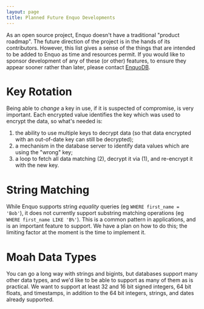 ```yaml
---
layout: page
title: Planned Future Enquo Developments
---
```

As an open source project, Enquo doesn't have a traditional "product roadmap".
The future direction of the project is in the hands of its contributors.
However, this list gives a sense of the things that are intended to be added to Enquo as time and resources permit.
If you would like to sponsor development of any of these (or other) features, to ensure they appear sooner rather than later, please contact [EnquoDB](https://enquodb.com).

# Key Rotation

Being able to *change* a key in use, if it is suspected of compromise, is very important.
Each encrypted value identifies the key which was used to encrypt the data, so what's needed is:

1. the ability to use multiple keys to decrypt data (so that data encrypted with an out-of-date key can still be decrypted);
2. a mechanism in the database server to identify data values which are using the "wrong" key;
3. a loop to fetch all data matching (2), decrypt it via (1), and re-encrypt it with the new key.


# String Matching

While Enquo supports string *equality* queries (eg `WHERE first_name = 'Bob'`), it does not currently support substring matching operations (eg `WHERE first_name LIKE 'B%'`).
This is a common pattern in applications, and is an important feature to support.
We have a plan on how to do this; the limiting factor at the moment is the time to implement it.


# Moah Data Types

You can go a long way with strings and bigints, but databases support many other data types, and we'd like to be able to support as many of them as is practical.
We want to support at least 32 and 16 bit signed integers, 64 bit floats, and timestamps, in addition to the 64 bit integers, strings, and dates already supported.
